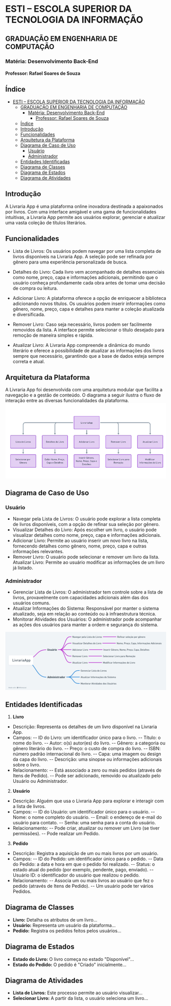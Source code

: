 # ESTI – ESCOLA SUPERIOR DA TECNOLOGIA DA INFORMAÇÃO
## GRADUAÇÃO EM ENGENHARIA DE COMPUTAÇÃO

### Matéria: Desenvolvimento Back-End

#### Professor: Rafael Soares de Souza

## Índice

- [ESTI – ESCOLA SUPERIOR DA TECNOLOGIA DA INFORMAÇÃO](#esti--escola-superior-da-tecnologia-da-informação)
   - [GRADUAÇÃO EM ENGENHARIA DE COMPUTAÇÃO](#graduação-em-engenharia-de-computação)
      - [Matéria: Desenvolvimento Back-End](#matéria-desenvolvimento-back-end)
         - [Professor: Rafael Soares de Souza](#professor-rafael-soares-de-souza)
   - [Índice](#índice)
   - [Introdução](#introdução)
   - [Funcionalidades](#funcionalidades)
   - [Arquitetura da Plataforma](#arquitetura-da-plataforma)
   - [Diagrama de Caso de Uso](#diagrama-de-caso-de-uso)
      - [Usuário](#usuário)
      - [Administrador](#administrador)
   - [Entidades Identificadas](#entidades-identificadas)
   - [Diagrama de Classes](#diagrama-de-classes)
   - [Diagrama de Estados](#diagrama-de-estados)
   - [Diagrama de Atividades](#diagrama-de-atividades)

## Introdução

A Livraria App é uma plataforma online inovadora destinada a apaixonados por livros. Com uma interface amigável e uma gama de funcionalidades intuitivas, a Livraria App permite aos usuários explorar, gerenciar e atualizar uma vasta coleção de títulos literários.

## Funcionalidades

- Lista de Livros: Os usuários podem navegar por uma lista completa de livros disponíveis na Livraria App. A seleção pode ser refinada por gênero para uma experiência personalizada de busca.

- Detalhes do Livro: Cada livro vem acompanhado de detalhes essenciais como nome, preço, capa e informações adicionais, permitindo que o usuário conheça profundamente cada obra antes de tomar uma decisão de compra ou leitura.

- Adicionar Livro: A plataforma oferece a opção de enriquecer a biblioteca adicionando novos títulos. Os usuários podem inserir informações como gênero, nome, preço, capa e detalhes para manter a coleção atualizada e diversificada.

- Remover Livro: Caso seja necessário, livros podem ser facilmente removidos da lista. A interface permite selecionar o título desejado para remoção de maneira simples e rápida.

- Atualizar Livro: A Livraria App compreende a dinâmica do mundo literário e oferece a possibilidade de atualizar as informações dos livros sempre que necessário, garantindo que a base de dados esteja sempre correta e atual.

## Arquitetura da Plataforma

A Livraria App foi desenvolvida com uma arquitetura modular que facilita a navegação e a gestão de conteúdo. O diagrama a seguir ilustra o fluxo de interação entre as diversas funcionalidades da plataforma.
<img src="/assets/img/DiagramaFluxo.png">

## Diagrama de Caso de Uso

### Usuário

- Navegar pela Lista de Livros: O usuário pode explorar a lista completa de livros disponíveis, com a opção de refinar sua seleção por gênero.
- Visualizar Detalhes do Livro: Após escolher um livro, o usuário pode visualizar detalhes como nome, preço, capa e informações adicionais.
- Adicionar Livro: Permite ao usuário inserir um novo livro na lista, fornecendo detalhes como gênero, nome, preço, capa e outras informações relevantes.
- Remover Livro: O usuário pode selecionar e remover um livro da lista.
Atualizar Livro: Permite ao usuário modificar as informações de um livro já listado.


### Administrador

- Gerenciar Lista de Livros: O administrador tem controle sobre a lista de livros, provavelmente com capacidades adicionais além das dos usuários comuns.
- Atualizar Informações do Sistema: Responsável por manter o sistema atualizado, seja em relação ao conteúdo ou à infraestrutura técnica.
- Monitorar Atividades dos Usuários: O administrador pode acompanhar as ações dos usuários para manter a ordem e segurança do sistema.

<img src="/assets/img/DiagramaCasosUso.png">

## Entidades Identificadas

1. **Livro**
- Descrição: Representa os detalhes de um livro disponível na Livraria App.
- Campos:
-- ID do Livro: um identificador único para o livro.
-- Título: o nome do livro.
-- Autor: o(s) autor(es) do livro.
-- Gênero: a categoria ou gênero literário do livro.
-- Preço: o custo de compra do livro.
-- ISBN: número padrão internacional do livro.
-- Capa: uma imagem ou design da capa do livro.
-- Descrição: uma sinopse ou informações adicionais sobre o livro.
- Relacionamento:
-- Está associado a zero ou mais pedidos (através de Itens de Pedido).
-- Pode ser adicionado, removido ou atualizado pelo Usuário ou Administrador.


2. **Usuário**
- Descrição: Alguém que usa o Livraria App para explorar e interagir com a lista de livros.
- Campos:
-- ID do Usuário: um identificador único para o usuário.
-- Nome: o nome completo do usuário.
-- Email: o endereço de e-mail do usuário para contato.
-- Senha: uma senha para a conta do usuário.
- Relacionamento:
-- Pode criar, atualizar ou remover um Livro (se tiver permissões).
-- Pode realizar um Pedido.

3. **Pedido**
- Descrição: Registra a aquisição de um ou mais livros por um usuário.
- Campos:
-- ID do Pedido: um identificador único para o pedido.
-- Data do Pedido: a data e hora em que o pedido foi realizado.
-- Status: o estado atual do pedido (por exemplo, pendente, pago, enviado).
-- Usuário ID: o identificador do usuário que realizou o pedido.
- Relacionamento:
-- Associa um ou mais livros ao usuário que fez o pedido (através de Itens de Pedido).
-- Um usuário pode ter vários Pedidos.


## Diagrama de Classes

- **Livro:** Detalha os atributos de um livro...
- **Usuário:** Representa um usuário da plataforma...
- **Pedido:** Registra os pedidos feitos pelos usuários...

## Diagrama de Estados

- **Estado do Livro:** O livro começa no estado "Disponível"...
- **Estado do Pedido:** O pedido é "Criado" inicialmente...

## Diagrama de Atividades

- **Lista de Livros:** Este processo permite ao usuário visualizar...
- **Selecionar Livro:** A partir da lista, o usuário seleciona um livro...

